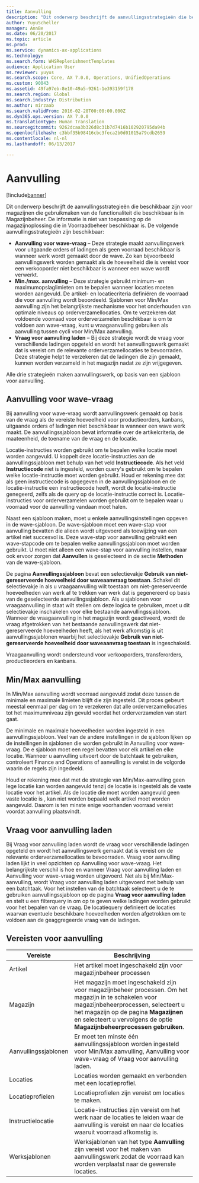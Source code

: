 ```yaml
---
title: Aanvulling
description: "Dit onderwerp beschrijft de aanvullingsstrategieën die beschikbaar zijn voor magazijnen die gebruikmaken van de functionaliteit die beschikbaar is in Magazijnbeheer."
author: YuyuScheller
manager: AnnBe
ms.date: 06/20/2017
ms.topic: article
ms.prod: 
ms.service: dynamics-ax-applications
ms.technology: 
ms.search.form: WHSReplenishmentTemplates
audience: Application User
ms.reviewer: yuyus
ms.search.scope: Core, AX 7.0.0, Operations, UnifiedOperations
ms.custom: 90043
ms.assetid: 49fa97eb-8e10-49a5-9261-1e393159f178
ms.search.region: Global
ms.search.industry: Distribution
ms.author: mirzaab
ms.search.validFrom: 2016-02-28T00:00:00.000Z
ms.dyn365.ops.version: AX 7.0.0
ms.translationtype: Human Translation
ms.sourcegitcommit: 9262dcaa3b326d8c31b7d7416b102920795da94b
ms.openlocfilehash: c3bbf35b98416cbc3feca2b0d01015a79cdb2659
ms.contentlocale: nl-nl
ms.lasthandoff: 06/13/2017

---
```


# <a name="replenishment"></a>Aanvulling

[!include[banner](../includes/banner.md)]


Dit onderwerp beschrijft de aanvullingsstrategieën die beschikbaar zijn voor magazijnen die gebruikmaken van de functionaliteit die beschikbaar is in Magazijnbeheer. De informatie is niet van toepassing op de magazijnoplossing die in Voorraadbeheer beschikbaar is. De volgende aanvullingsstrategieën zijn beschikbaar:

-   **Aanvulling voor wave-vraag** – Deze strategie maakt aanvullingswerk voor uitgaande orders of ladingen als geen voorraad beschikbaar is wanneer werk wordt gemaakt door de wave. Zo kan bijvoorbeeld aanvullingswerk worden gemaakt als de hoeveelheid die is vereist voor een verkooporder niet beschikbaar is wanneer een wave wordt verwerkt.
-   **Min./max. aanvulling** – Deze strategie gebruikt minimum- en maximumopslaglimieten om te bepalen wanneer locaties moeten worden aangevuld. De artikel- en locatiecriteria definiëren de voorraad die voor aanvulling wordt beoordeeld. Sjablonen voor Min/Max aanvulling zijn het belangrijkste mechanisme voor het onderhouden van optimale niveaus op orderverzamellocaties. Om te verzekeren dat voldoende voorraad voor orderverzamelen beschikbaar is om te voldoen aan wave-vraag, kunt u vraagaanvulling gebruiken als aanvulling tussen cycli voor Min/Max aanvulling.
-   **Vraag voor aanvulling laden** – Bij deze strategie wordt de vraag voor verschillende ladingen opgeteld en wordt het aanvullingswerk gemaakt dat is vereist om de relevante orderverzamellocaties te bevoorraden. Deze strategie helpt te verzekeren dat de ladingen die zijn gemaakt, kunnen worden verzameld in het magazijn nadat ze zijn vrijgegeven.

Alle drie strategieën maken aanvullingswerk, op basis van een sjabloon voor aanvulling.

## <a name="wave-demand-replenishment"></a>Aanvulling voor wave-vraag

Bij aanvulling voor wave-vraag wordt aanvullingswerk gemaakt op basis van de vraag als de vereiste hoeveelheid voor productieorders, kanbans, uitgaande orders of ladingen niet beschikbaar is wanneer een wave werk maakt. De aanvullingssjabloon bevat informatie over de artikelcriteria, de maateenheid, de toename van de vraag en de locatie. 

Locatie-instructies worden gebruikt om te bepalen welke locatie moet worden aangevuld. U koppelt deze locatie-instructies aan de aanvullingssjabloon met behulp van het veld **Instructiecode**. Als het veld **Instructiecode** niet is ingesteld, worden query's gebruikt om te bepalen welke locatie-instructie moet worden gebruikt. Houd er rekening mee dat als geen instructiecode is opgegeven in de aanvullingssjabloon en de locatie-instructie een instructiecode heeft, wordt de locatie-instructie genegeerd, zelfs als de query op de locatie-instructie correct is. Locatie-instructies voor orderverzamelen worden gebruikt om te bepalen waar u voorraad voor de aanvulling vandaan moet halen. 

Naast een sjabloon maken, moet u enkele aanvullingsinstellingen opgeven in de wave-sjabloon. De wave-sjabloon moet een wave-stap voor aanvulling bevatten die alleen wordt uitgevoerd als toewijzing van een artikel niet succesvol is. Deze wave-stap voor aanvulling gebruikt een wave-stapcode om te bepalen welke aanvullingssjabloon moet worden gebruikt. U moet niet alleen een wave-stap voor aanvulling instellen, maar ook ervoor zorgen dat **Aanvullen** is geselecteerd in de sectie **Methoden** van de wave-sjabloon. 

De pagina **Aanvullingssjabloon** bevat een selectievakje **Gebruik van niet-gereserveerde hoeveelheid door waveaanvraag toestaan**. Schakel dit selectievakje in als u vraagaanvulling wilt toestaan om niet-gereserveerde hoeveelheden van werk af te trekken van werk dat is gegenereerd op basis van de geselecteerde aanvullingssjabloon. Als u sjablonen voor vraagaanvulling in staat wilt stellen om deze logica te gebruiken, moet u dit selectievakje inschakelen voor elke bestaande aanvullingssjabloon. Wanneer de vraagaanvulling in het magazijn wordt geactiveerd, wordt de vraag afgetrokken van het bestaande aanvullingswerk dat niet-gereserveerde hoeveelheden heeft, als het werk afkomstig is uit aanvullingssjablonen waarbij het selectievakje **Gebruik van niet-gereserveerde hoeveelheid door waveaanvraag toestaan** is ingeschakeld.


Vraagaanvulling wordt ondersteund voor verkooporders, transferorders, productieorders en kanbans. 

## <a name="minmax-replenishment"></a>Min/Max aanvulling
In Min/Max aanvulling wordt voorraad aangevuld zodat deze tussen de minimale en maximale limieten blijft die zijn ingesteld. Dit proces gebeurt meestal eenmaal per dag om te verzekeren dat alle orderverzamellocaties tot het maximumniveau zijn gevuld voordat het orderverzamelen van start gaat. 

De minimale en maximale hoeveelheden worden ingesteld in een aanvullingssjabloon. Veel van de andere instellingen in de sjabloon lijken op de instellingen in sjablonen die worden gebruikt in Aanvulling voor wave-vraag. De e sjabloon moet een regel bevatten voor elk artikel en elke locatie. Wanneer u aanvulling uitvoert door de batchtaak te gebruiken, controleert Finance and Operations of aanvulling is vereist in de volgorde waarin de regels zijn ingedeeld. 

Houd er rekening mee dat met de strategie van Min/Max-aanvulling geen lege locatie kan worden aangevuld tenzij de locatie is ingesteld als de vaste locatie voor het artikel. Als de locatie die moet worden aangevuld geen vaste locatie is , kan niet worden bepaald welk artikel moet worden aangevuld. Daarom is ten minste enige voorhanden voorraad vereist voordat aanvulling plaatsvindt.

## <a name="load-demand-replenishment"></a>Vraag voor aanvulling laden
Bij Vraag voor aanvulling laden wordt de vraag voor verschillende ladingen opgeteld en wordt het aanvullingswerk gemaakt dat is vereist om de relevante orderverzamellocaties te bevoorraden. Vraag voor aanvulling laden lijkt in veel opzichten op Aanvulling voor wave-vraag. Het belangrijkste verschil is hoe en wanneer Vraag voor aanvulling laden en Aanvulling voor wave-vraag worden uitgevoerd. Net als bij Min/Max-aanvulling, wordt Vraag voor aanvulling laden uitgevoerd met behulp van een batchtaak. Voor het instellen van de batchtaak selecteert u de te gebruiken aanvullingssjabloon op de pagina **Vraag voor aanvulling laden** en stelt u een filterquery in om op te geven welke ladingen worden gebruikt voor het bepalen van de vraag. De locatiequery definieert de locaties waarvan eventuele beschikbare hoeveelheden worden afgetrokken om te voldoen aan de geaggregeerde vraag van de ladingen.

## <a name="replenishment-prerequisites"></a>Vereisten voor aanvulling
| Vereiste            | Beschrijving                                                                                                                                                                                                                                        |
|-------------------------|----------------------------------------------------------------------------------------------------------------------------------------------------------------------------------------------------------------------------------------------------|
| Artikel                    | Het artikel moet ingeschakeld zijn voor magazijnbeheer processen                                                                                                                                                                                       |
| Magazijn               | Het magazijn moet ingeschakeld zijn voor magazijnbeheer processen. Om het magazijn in te schakelen voor magazijnbeheerprocessen, selecteert u het magazijn op de pagina **Magazijnen** en selecteert u vervolgens de optie **Magazijnbeheerprocessen gebruiken**. |
| Aanvullingssjablonen | Er moet ten minste één aanvullingssjabloon worden ingesteld voor Min/Max aanvulling, Aanvulling voor wave-vraag of Vraag voor aanvulling laden.                                                                                                             |
| Locaties               | Locaties worden gemaakt en verbonden met een locatieprofiel.                                                                                                                                                                                     |
| Locatieprofielen       | Locatieprofielen zijn vereist om locaties te maken.                                                                                                                                                                                       |
| Instructielocatie     | Locatie-instructies zijn vereist om het werk naar de locaties te leiden waar de aanvulling is vereist en naar de locaties waaruit voorraad afkomstig is.                                                                                     |
| Werksjablonen          | Werksjablonen van het type **Aanvulling** zijn vereist voor het maken van aanvullingswerk zodat de voorraad kan worden verplaatst naar de gewenste locaties.                                                                                           |

